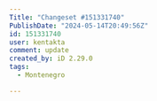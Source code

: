 ```yaml
---
Title: "Changeset #151331740"
PublishDate: "2024-05-14T20:49:56Z"
id: 151331740
user: kentakta
comment: update
created_by: iD 2.29.0
tags:
  - Montenegro

---
```

